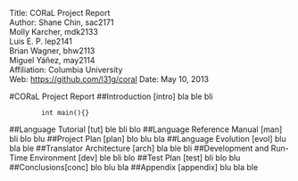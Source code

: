 Title: 	CORaL Project Report  
Author:	Shane Chin, sac2171  
	Molly Karcher, mdk2133  
	Luis E. P. lep2141  
	Brian Wagner, bhw2113  
	Miguel Yáñez, may2114  
Affiliation:	Columbia University  
Web:	https://github.com/l31g/coral
Date: 	May 10, 2013  

#CORaL Project Report
##Introduction [intro]
bla ble bli  

			int main(){}  


##Language Tutorial [tut]
ble bli blo
##Language Reference Manual [man]
bli blo blu
##Project Plan [plan]
blo blu bla
##Language Evolution [evol]
blu bla ble
##Translator Architecture [arch]
bla ble bli
##Development and Run-Time Environment [dev]
ble bli blo
##Test Plan [test]
bli blo blu
##Conclusions[conc]
blo blu bla
##Appendix [appendix]
blu bla ble
